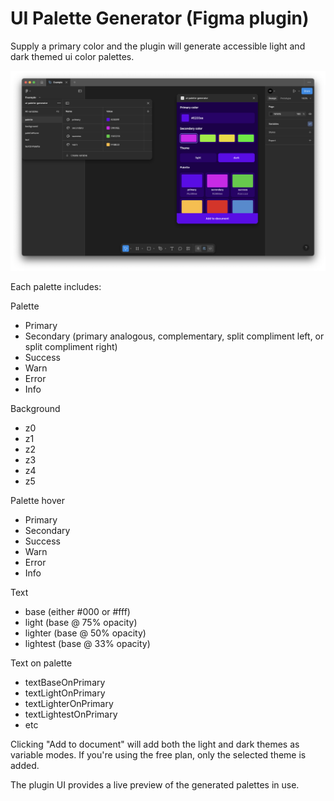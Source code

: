 # UI Palette Generator (Figma plugin)

Supply a primary color and the plugin will generate accessible light and dark themed ui color palettes. 

![Screenshot](screenshot.png)

Each palette includes:

Palette

- Primary
- Secondary (primary analogous, complementary, split compliment left, or split compliment right)
- Success
- Warn
- Error
- Info

Background

- z0
- z1
- z2
- z3
- z4
- z5

Palette hover

- Primary
- Secondary
- Success
- Warn
- Error
- Info

Text

- base (either #000 or #fff)
- light (base @ 75% opacity)
- lighter (base @ 50% opacity)
- lightest (base @ 33% opacity)

Text on palette

- textBaseOnPrimary
- textLightOnPrimary
- textLighterOnPrimary
- textLightestOnPrimary
- etc

Clicking "Add to document" will add both the light and dark themes as variable modes. If you're using the free plan, only the selected theme is added. 

The plugin UI provides a live preview of the generated palettes in use.